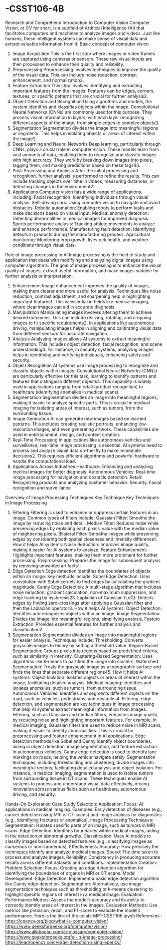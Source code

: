 # -CSST106-4B
Research and Comprehend
Introduction to Computer Vision
Computer Vision, or CV for short, is a subfield of Artificial Intelligence (AI) that facilitates computers and machines to analyze images and videos. Just like humans, these intelligent systems can make sense of visual data and extract valuable information from it.
Basic concept  of computer vision
1. Image Acquisition
This is the first step where images or video frames are captured using cameras or sensors. These raw visual inputs are then processed to enhance their quality and reliability.
2. Preprocessing
Preprocessing involves techniques to improve the quality of the visual data. This can include noise reduction, contrast enhancement, and normalization2.
3. Feature Extraction
This step involves identifying and extracting important features from the images. Features can be edges, corners, textures, or specific patterns that are crucial for further analysis2.
4. Object Detection and Recognition
Using algorithms and models, the system identifies and classifies objects within the image. Convolutional Neural Networks (CNNs) are commonly used for this purpose. They process visual information in layers, with each layer recognizing different aspects of the image, from simple edges to complex objects3.
5. Segmentation
Segmentation divides the image into meaningful regions or segments. This helps in isolating objects or areas of interest within the image2.
6. Deep Learning and Neural Networks
Deep learning, particularly through CNNs, plays a crucial role in computer vision. These models learn from vast amounts of data, enabling them to recognize and classify images with high accuracy. They work by breaking down images into pixels, tagging them, and making predictions based on these tags43.
7. Post-Processing and Analysis
After the initial processing and recognition, further analysis is performed to refine the results. This can include tracking objects over time in videos, measuring distances, or detecting changes in the environment2.
8. Applications
Computer vision has a wide range of applications, including:
Facial recognition: Identifying individuals through visual analysis.
Self-driving cars: Using computer vision to navigate and avoid obstacles.
Robotic automation: Enabling robots to perform tasks and make decisions based on visual input.
Medical anomaly detection: Detecting abnormalities in medical images for improved diagnosis.
Sports performance analysis: Tracking athlete movements to analyze and enhance performance.
Manufacturing fault detection: Identifying defects in products during the manufacturing process.
Agricultural monitoring: Monitoring crop growth, livestock health, and weather conditions through visual data.

Role of image processing in AI
Image processing is the field of study and application that deals with modifying and analyzing digital images using computer algorithms. The goal of image processing is to enhance the visual quality of images, extract useful information, and make images suitable for further analysis or interpretation.
1. Enhancement
Image enhancement improves the quality of images, making them clearer and more useful for analysis. Techniques like noise reduction, contrast adjustment, and sharpening help in highlighting important features1. This is essential in fields like medical imaging, where clear images can aid in accurate diagnosis.
2. Manipulation
Manipulating images involves altering them to achieve desired outcomes. This can include resizing, rotating, and cropping images to fit specific requirements2. In applications like autonomous driving, manipulating images helps in aligning and calibrating visual data from different sensors for accurate navigation.
3. Analysis
Analyzing images allows AI systems to extract meaningful information. This includes object detection, facial recognition, and scene understanding3. For instance, in security systems, analyzing images helps in identifying and verifying individuals, enhancing safety and security.
4. Object Recognition
AI systems use image processing to recognize and classify objects within images. Convolutional Neural Networks (CNNs) are particularly effective for this task, learning to identify patterns and features that distinguish different objects4. This capability is widely used in applications ranging from retail (product recognition) to healthcare (identifying anomalies in medical scans).
5. Segmentation
Segmentation divides an image into meaningful regions, making it easier to analyze specific parts. This is crucial in medical imaging for isolating areas of interest, such as tumors, from the surrounding tissue.
6. Image Generation
AI can generate new images based on learned patterns. This includes creating realistic portraits, enhancing low-resolution images, and even generating artwork. These capabilities are used in entertainment, design, and content creation.
7. Real-Time Processing
In applications like autonomous vehicles and surveillance, real-time image processing is essential. AI systems need to process and analyze visual data on-the-fly to make immediate decisions2. This requires efficient algorithms and powerful hardware to handle the computational load.
8. Applications Across Industries
Healthcare: Enhancing and analyzing medical images for better diagnosis.
Autonomous Vehicles: Real-time image processing for navigation and obstacle detection.
Retail: Recognizing products and analyzing customer behavior.
Security: Facial recognition and surveillance

Overview of Image Processing Techniques
Key Technique
Key Techniques in Image Processing
1. Filtering
Filtering is used to enhance or suppress certain features in an image. Common types of filters include:
Gaussian Filter: Smooths the image by reducing noise and detail.
Median Filter: Reduces noise while preserving edges by replacing each pixel’s value with the median value of neighboring pixels.
Bilateral Filter: Smooths images while preserving edges by considering both spatial closeness and intensity difference1.
How it helps AI systems:
Noise Reduction: Improves image quality, making it easier for AI systems to analyze.
Feature Enhancement: Highlights important features, making them more prominent for further processing.
Preprocessing: Prepares the image for subsequent analysis by removing unwanted artifacts1.
2. Edge Detection
Edge detection identifies the boundaries of objects within an image. Key methods include:
Sobel Edge Detection: Uses convolution with Sobel kernels to find edges by calculating the gradient magnitude.
Canny Edge Detection: A multi-stage algorithm that includes noise reduction, gradient calculation, non-maximum suppression, and edge tracking by hysteresis23.
Laplacian of Gaussian (LoG): Detects edges by finding zero-crossings after applying a Gaussian filter and then the Laplacian operator3.
How it helps AI systems:
Object Detection: Identifies and recognizes objects within an image.
Image Segmentation: Divides the image into meaningful regions, simplifying analysis.
Feature Extraction: Provides essential features for further analysis and classification2.
3. Segmentation
Segmentation divides an image into meaningful regions for easier analysis. Techniques include:
Thresholding: Converts grayscale images to binary by setting a threshold value.
Region-Based Segmentation: Groups pixels into regions based on predefined criteria, such as similarity in intensity.
Clustering-Based Segmentation: Uses algorithms like K-means to partition the image into clusters.
Watershed Segmentation: Treats the grayscale image as a topographic surface and finds the lines that separate different regions45.
How it helps AI systems:
Object Isolation: Isolates objects or areas of interest within the image, facilitating detailed analysis.
Medical Imaging: Identifies and isolates anomalies, such as tumors, from surrounding tissue.
Autonomous Vehicles: Identifies and segments different objects on the road, such as vehicles, pedestrians, and obstacles4.
Filtering, edge detection, and segmentation are key techniques in image processing that help AI systems extract meaningful information from images. Filtering, such as Gaussian and median filters, enhances image quality by reducing noise and highlighting important features. For example, in medical imaging, Gaussian filters are used to reduce noise in MRI scans, making it easier to identify abnormalities. This is crucial for preprocessing and feature enhancement in AI applications. Edge detection methods like Sobel and Canny identify object boundaries, aiding in object detection, image segmentation, and feature extraction. In autonomous vehicles, Canny edge detection is used to identify lane markings on roads, helping the vehicle navigate safely. Segmentation techniques, including thresholding and clustering, divide images into meaningful regions, facilitating detailed analysis and object isolation. For instance, in medical imaging, segmentation is used to isolate tumors from surrounding tissue in CT scans. These techniques enable AI systems to process and understand visual data effectively, driving innovation across various fields such as healthcare, autonomous driving, and security.

Hands-On Exploration
Case Study Selection:
Application:
Focus: AI applications in medical imaging.
Examples: Early detection of diseases (e.g., cancer detection using MRI or CT scans) and image analysis for diagnostics (e.g., identifying fractures or anomalies).
Image Processing Techniques:
Segmentation: Isolates specific parts of an image, such as tumors in MRI scans.
Edge Detection: Identifies boundaries within medical images, aiding in the detection of abnormal growths.
Classification: Uses AI models to classify images based on detected features (e.g., classifying images as cancerous or non-cancerous).
Effectiveness:
Accuracy: How precisely the techniques identify and analyze medical images.
Speed: The time taken to process and analyze images.
Reliability: Consistency in producing accurate results across different datasets and conditions.
Implementation Creation:
Problem Selection:
Focus: Creating an edge detection algorithm for identifying the boundaries of organs in MRI or CT scans.
Model Development:
Edge Detection: Implement a basic edge detection algorithm like Canny edge detection.
Segmentation: Alternatively, use image segmentation techniques such as thresholding or k-means clustering to highlight specific regions of interest in a medical image.
Evaluation:
Performance Metrics: Assess the model’s accuracy and its ability to correctly identify areas of interest in the images.
Evaluation Methods: Use metrics like precision, recall, and F1-score to evaluate the model’s performance.
Here is the link of the colab: MP1-CSST106.ipynb
References : 
https://opencv.org/blog/what-is-computer-vision/ https://www.geeksforgeeks.org/computer-vision/ https://www.allaboutai.com/ai-glossary/computer-vision/ https://www.geeksforgeeks.org/ai-in-image-processing/ https://learnopencv.com/edge-detection-using-opencv/






